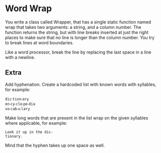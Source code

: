 # Word Wrap

You write a class called Wrapper, that has a single static function named wrap that takes two arguments: a string, and a column number. The function returns the string, but with line breaks inserted at just the right places to make sure that no line is longer than the column number. You try to break lines at word boundaries.

Like a word processor, break the line by replacing the last space in a line with a newline.

## Extra

Add hyphenation. Create a hardcoded list with known words with syllables, for example:
```
dic‧tion‧ary
en‧cy‧clo‧pe‧dia
vo‧cab‧u‧lary
```

Make long words that are present in the list wrap on the given syllables where applicable, for example:
```
Look it up in the dic-
tionary.
```

Mind that the hyphen takes up one space as well.
